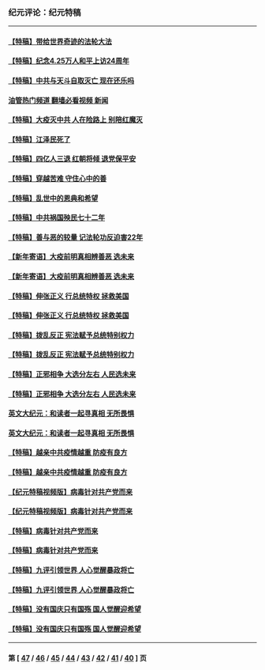 ### 纪元评论：纪元特稿
---
#### [【特稿】带给世界奇迹的法轮大法](../../pages/nsc424/n13994132.md?05240330) 
#### [【特稿】纪念4.25万人和平上访24周年](../../pages/nsc424/n13980883.md?05240330) 
#### [【特稿】中共与天斗自取灭亡 现在还乐吗](../../pages/nsc424/n13897482.md?05240330) 
#### [油管热门频道 翻墙必看视频 新闻](ok?05240330)
#### [【特稿】大疫灭中共 人在险路上 别陪红魔灭](../../pages/nsc424/n13890697.md?05240330) 
#### [【特稿】江泽民死了](../../pages/nsc424/n13876300.md?05240330) 
#### [【特稿】四亿人三退 红朝将倾 退党保平安](../../pages/nsc424/n13794378.md?05240330) 
#### [【特稿】穿越苦难 守住心中的善](../../pages/nsc424/n13784979.md?05240330) 
#### [【特稿】乱世中的恩典和希望](../../pages/nsc424/n13734687.md?05240330) 
#### [【特稿】中共祸国殃民七十二年](../../pages/nsc424/n13272607.md?05240330) 
#### [【特稿】善与恶的较量 记法轮功反迫害22年](../../pages/nsc424/n13086597.md?05240330) 
#### [【新年寄语】大疫前明真相辨善恶 选未来](../../pages/nsc424/n12660855.md?05240330) 
#### [【新年寄语】大疫前明真相辨善恶 选未来](../../pages/nsc424/n12660855.md?05240330) 
#### [【特稿】伸张正义 行总统特权 拯救美国](../../pages/nsc424/n12616806.md?05240330) 
#### [【特稿】伸张正义 行总统特权 拯救美国](../../pages/nsc424/n12616806.md?05240330) 
#### [【特稿】拨乱反正 宪法赋予总统特别权力](../../pages/nsc424/n12598306.md?05240330) 
#### [【特稿】拨乱反正 宪法赋予总统特别权力](../../pages/nsc424/n12598306.md?05240330) 
#### [【特稿】正邪相争 大选分左右 人民选未来](../../pages/nsc424/n12545208.md?05240330) 
#### [【特稿】正邪相争 大选分左右 人民选未来](../../pages/nsc424/n12545208.md?05240330) 
#### [英文大纪元：和读者一起寻真相 无所畏惧](../../pages/nsc424/n12542027.md?05240330) 
#### [英文大纪元：和读者一起寻真相 无所畏惧](../../pages/nsc424/n12542027.md?05240330) 
#### [【特稿】越亲中共疫情越重 防疫有良方](../../pages/nsc424/n12042989.md?05240330) 
#### [【特稿】越亲中共疫情越重 防疫有良方](../../pages/nsc424/n12042989.md?05240330) 
#### [【纪元特稿视频版】病毒针对共产党而来](../../pages/nsc424/n11977328.md?05240330) 
#### [【纪元特稿视频版】病毒针对共产党而来](../../pages/nsc424/n11977328.md?05240330) 
#### [【特稿】病毒针对共产党而来](../../pages/nsc424/n11928818.md?05240330) 
#### [【特稿】病毒针对共产党而来](../../pages/nsc424/n11928818.md?05240330) 
#### [【特稿】九评引领世界 人心觉醒暴政将亡](../../pages/nsc424/n11660496.md?05240330) 
#### [【特稿】九评引领世界 人心觉醒暴政将亡](../../pages/nsc424/n11660496.md?05240330) 
#### [【特稿】没有国庆只有国殇 国人觉醒迎希望](../../pages/nsc424/n11549354.md?05240330) 
#### [【特稿】没有国庆只有国殇 国人觉醒迎希望](../../pages/nsc424/n11549354.md?05240330) 

---
#### 第 [ [47](./47.md?05240330) / [46](./46.md?05240330) / [45](./45.md?05240330) / [44](./44.md?05240330) / [43](./43.md?05240330) / [42](./42.md?05240330) / [41](./41.md?05240330) / [40](./40.md?05240330) ] 页
